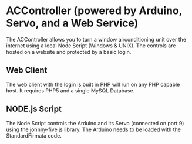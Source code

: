 ACController (powered by Arduino, Servo, and a Web Service)
===========================================================
The ACController allows you to turn a window airconditioning unit over the internet
using a local Node Script (Windows & UNIX). The controls are hosted on a website
and protected by a basic login. 

Web Client
----------
The web client with the login is built in PHP will run on any PHP capable host.
It requires PHP5 and a single MySQL Database. 

NODE.js Script
--------------
The Node Script controls the Arduino and its Servo (connected on port 9) using the 
johnny-five js library. The Arduino needs to be loaded with the StandardFirmata code.